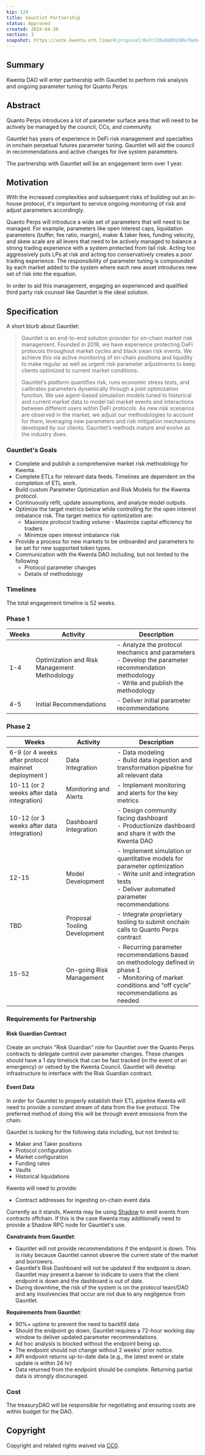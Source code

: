 ```yaml
---
kip: 124
title: Gauntlet Partnership
status: Approved
created: 2024-04-30
section: 3
snapshot: https://vote.kwenta.eth.limo/#/proposal/0x7c726a0d892d8e7bebc496c76690e64d851d01ddb64dfa404e50450be0a392ca
---
```


## Summary

Kwenta DAO will enter partnership with Gauntlet to perform risk analysis and ongoing parameter tuning for Quanto Perps.

## Abstract

Quanto Perps introduces a lot of parameter surface area that will need to be actively be managed by the council, CCs, and community.

Gauntlet has years of experience in DeFi risk management and specialties in onchain perpetual futures parameter tuning. Gauntlet will aid the council in recommendations and active changes for live system parameters.

The partnership with Gauntlet will be an engagement term over 1 year.

## Motivation

With the increased complexities and subsequent risks of building out an in-house protocol, it's important to service ongoing monitoring of risk and adjust parameters accordingly.

Quanto Perps will introduce a wide set of parameters that will need to be managed. For example, parameters like open interest caps, liquidation parameters (buffer, fee ratio, margin), maker & taker fees, funding velocity, and skew scale are all levers that need to be actively managed to balance a strong trading experience with a system protected from tail risk. Acting too aggressively puts LPs at risk and acting too conservatively creates a poor trading experience. The responsibility of parameter tuning is compounded by each market added to the system where each new asset introduces new set of risk into the equation.

In order to aid this management, engaging an experienced and qualified third party risk counsel like Gauntlet is the ideal solution.

## Specification

A short blurb about Gauntlet:

> Gauntlet is an end-to-end solution provider for on-chain market risk management. Founded in 2018, we have experience protecting DeFi protocols throughout market cycles and black swan risk events. We achieve this via active monitoring of on-chain positions and liquidity to make regular as well as urgent risk parameter adjustments to keep clients optimized to current market conditions.
> 
> 
> Gauntlet’s platform quantifies risk, runs economic stress tests, and calibrates parameters dynamically through a joint optimization function. We use agent-based simulation models tuned to historical and current market data to model tail market events and interactions between different users within DeFi protocols. As new risk scenarios are observed in the market, we adjust our methodologies to account for them, leveraging new parameters and risk mitigation mechanisms developed by our clients. Gauntlet’s methods mature and evolve as the industry does.
> 

### Gauntlet's Goals

- Complete and publish a comprehensive market risk methodology for Kwenta.
- Complete ETLs for relevant data feeds. Timelines are dependent on the completion of ETL work.
- Build custom Parameter Optimization and Risk Models for the Kwenta protocol.
- Continuously refit, update assumptions, and analyze model outputs.
- Optimize the target metrics below while controlling for the open interest imbalance risk.
The target metrics for optimization are:
    - Maximize protocol trading volume
    - Maximize capital efficiency for traders
    - Minimize open interest imbalance risk
- Provide a process for new markets to be onboarded and parameters to be set for new supported token types.
- Communication with the Kwenta DAO including, but not limited to the following
    - Protocol parameter changes
    - Details of methodology

### Timelines

The total engagement timeline is 52 weeks.

### Phase 1

| Weeks | Activity                                     | Description                                                                                                                                  |
| ----- | -------------------------------------------- | -------------------------------------------------------------------------------------------------------------------------------------------- |
| 1-4   | Optimization and Risk Management Methodology | - Analyze the protocol mechanics and parameters<br>- Develop the parameter recommendation methodology<br>- Write and publish the methodology |
| 4-5   | Initial Recommendations                      | - Deliver initial parameter recommendations                                                                                                  |


### Phase 2

| Weeks                                               | Activity                     | Description                                                                                                                                                       |
| --------------------------------------------------- | ---------------------------- | ----------------------------------------------------------------------------------------------------------------------------------------------------------------- |
| 6-9 (or 4 weeks after protocol mainnet deployment ) | Data Integration             | - Data modeling<br>- Build data ingestion and transformation pipeline for all relevant data                                                                       |
| 10-11 (or 2 weeks after data integration)           | Monitoring and Alerts        | - Implement monitoring and alerts for the key metrics                                                                                                             |
| 10-12 (or 3 weeks after data integration)           | Dashboard Integration        | - Design community facing dashboard<br>- Productionize dashboard and share it with the Kwenta DAO                                                                 |
| 12-15                                               | Model Development            | - Implement simulation or quantitative models for parameter optimization  <br>- Write unit and integration tests<br>- Deliver automated parameter recommendations |
| TBD                                                 | Proposal Tooling Development | - Integrate proprietary tooling to submit onchain calls to Quanto Perps contract                                                                                  |
| 15-52                                               | On-going Risk Management     | - Recurring parameter recommendations based on methodology defined in phase 1<br>- Monitoring of market conditions and “off cycle” recommendations as needed      |

### Requirements for Partnership

#### Risk Guardian Contract

Create an onchain "Risk Guardian" role for Gauntlet over the Quanto Perps contracts to delegate control over parameter changes. These changes should have a 1 day timelock that can be fast tracked (in the event of an emergency) or vetoed by the Kwenta Council. Gauntlet will develop infrastructure to interface with the Risk Guardian contract.

#### Event Data

In order for Gauntlet to properly establish their ETL pipeline Kwenta will need to provide a constant stream of data from the live protocol. The preferred method of doing this will be through event emissions from the chain.

Gauntlet is looking for the following data including, but not limited to:

- Maker and Taker positions
- Protocol configuration
- Market configuration
- Funding rates
- Vaults
- Historical liquidations

Kwenta will need to provide:

- Contract addresses for ingesting on-chain event data

Currently as it stands, Kwenta may be using [Shadow](https://www.shadow.xyz/) to emit events from contracts offchain. If this is the case Kwenta may additionally need to provide a Shadow RPC node for Gauntlet's use.

**Constraints from Gauntlet**:

- Gauntlet will not provide recommendations if the endpoint is down. This is risky because Gauntlet cannot observe the current state of the market and borrowers.
- Gauntlet’s Risk Dashboard will not be updated if the endpoint is down. Gauntlet may present a banner to indicate to users that the client endpoint is down and the dashboard is out of date.
- During downtime, the risk of the system is on the protocol team/DAO and any insolvencies that occur are not due to any negligence from Gauntlet.

**Requirements from Gauntlet**:

- 90%+ uptime to prevent the need to backfill data
- Should the endpoint go down, Gauntlet requires a 72-hour working day window to deliver updated parameter recommendations.
- Ad hoc analysis is blocked without the endpoint being up.
- The endpoint should not change without 2 weeks' prior notice.
- API endpoint returns up-to-date data (e.g., the latest event or state update is within 24 hr)
- Data returned from the endpoint should be complete. Returning partial data is strongly discouraged.

### Cost

The treasuryDAO will be responsible for negotiating and ensuring costs are within budget for the DAO.

## Copyright

Copyright and related rights waived via [CC0](https://creativecommons.org/publicdomain/zero/1.0/).
